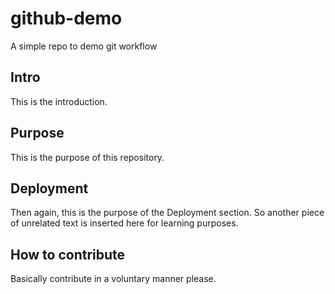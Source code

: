 # github-demo
A simple repo to demo git workflow

## Intro
This is the introduction.

## Purpose
This is the purpose of this repository.

## Deployment
Then again, this is the purpose of the Deployment section. So another piece of unrelated text is inserted here for learning purposes.

## How to contribute
Basically contribute in a voluntary manner please.